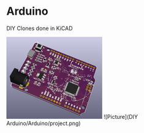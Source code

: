 # Arduino
DIY Clones done in KiCAD

![Picture](Leonardo/project.png) 
![Picture](DIY Arduino/Arduino/project.png) 
